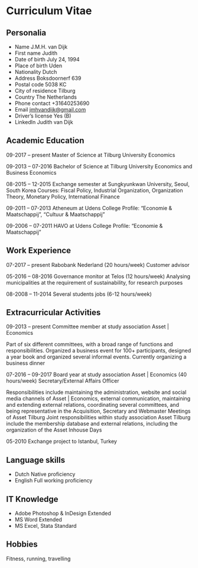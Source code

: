 Curriculum Vitae
================

Personalia
----------
* Name	J.M.H. van Dijk
* First name	Judith
* Date of birth	July 24, 1994
* Place of birth	Uden 
* Nationality	Dutch
* Address	Boksdoornerf 639	
* Postal code	5038 KC
* City of residence	Tilburg
* Country	The Netherlands
* Phone contact	+31640253690
* Email	jmhvandijk@gmail.com
* Driver’s license	Yes (B)
* LinkedIn	Judith van Dijk

Academic Education
------------------
09-2017 – present 	Master of Science at Tilburg University
Economics

09-2013 – 07-2016	Bachelor of Science at Tilburg University
Economics and Business Economics

08-2015 – 12-2015	Exchange semester at Sungkyunkwan University, Seoul, South Korea		Courses: Fiscal Policy, Industrial Organization, Organization Theory,
Monetary Policy, International Finance

09-2011 – 07-2013	Atheneum at Udens College
Profile: “Economie & Maatschappij”, “Cultuur & Maatschappij”

09-2006 – 07-2011	HAVO at Udens College
Profile: “Economie & Maatschappij”

Work Experience
---------------
07-2017 – present 	Rabobank Nederland		(20 hours/week)
Customer advisor

05-2016 – 08-2016 	Governance monitor at Telos 	(12 hours/week)
Analysing municipalities at the requirement of sustainability, for research purposes

08-2008 – 11-2014 	Several students jobs		 (6-12 hours/week)

Extracurricular Activities
--------------------------
09-2013 – present	Committee member at study association Asset | Economics

Part of six different committees, with a broad range of functions and responsibilities. Organized a business event for 100+ participants, designed a year book and organized several informal events. Currently organizing a business dinner

07-2016 – 09-2017 	Board year at study association Asset | Economics	(40 hours/week)
Secretary/External Affairs Officer

Responsibilities include maintaining the administration, website and social media channels of Asset | Economics, external communication, maintaining and extending external relations, coordinating several committees, and being representative in the Acquisition, Secretary and Webmaster Meetings of Asset Tilburg
Joint responsibilities within study association Asset Tilburg include the membership database and external relations, including the organization of the Asset Inhouse Days

05-2010	Exchange project to Istanbul, Turkey

Language skills
---------------
* Dutch	Native proficiency
* English	Full working proficiency

IT Knowledge
------------
* Adobe Photoshop & InDesign	Extended
* MS Word			Extended
* MS Excel, Stata			Standard

Hobbies
-------
Fitness, running, travelling
